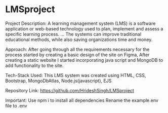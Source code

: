 # LMSproject

Project Description:
A learning management system (LMS) is a software application or web-based technology used to plan, implement and assess a specific learning process. ... The systems can improve traditional educational methods, while also saving organizations time and money.

Approach:
After going through all the requirements necessary for the process started by creating a basic design of the site on Figma, After creating a static website I started incorporating java script and MongoDB to add functionality to the site. 
 
Tech-Stack Used:
This LMS system was created using HTML, CSS, Bootstrap, MongoDbAtlas, Node.js(javascript), EJS

Repository Link: https://github.com/HrideshSingh/LMSproject

Important: 
Use npm i to install all dependencies 
Rename the example.env file to .env 
